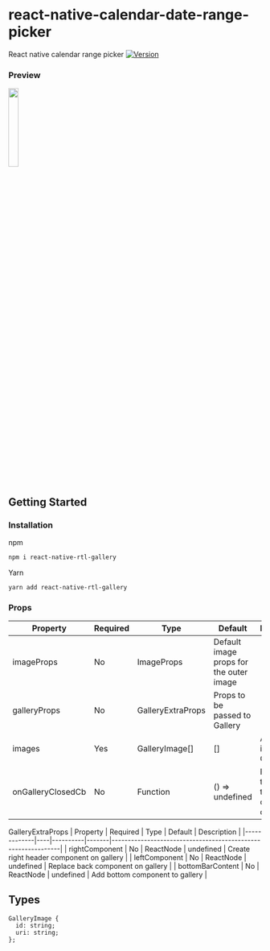 # react-native-calendar-date-range-picker
React native calendar range picker
[![Version](https://img.shields.io/npm/v/react-native-calendar-date-range-picker.svg)](https://www.npmjs.com/package/react-native-calendars)

### Preview

<img src="https://user-images.githubusercontent.com/69788216/207879582-128d1c39-a8ce-48b9-b668-53904718acb3.gif" width="20%" height="20%">

## Getting Started

### Installation

npm
```bash
npm i react-native-rtl-gallery
````
Yarn
```
yarn add react-native-rtl-gallery
```

### Props


| Property | Required | Type | Default | Description |
|-------------|----|----------|-------|--------------------------------------------------------------|
| imageProps | No | ImageProps | Default image props for the outer image |
| galleryProps | No | GalleryExtraProps | Props to be passed to Gallery |
| images | Yes | GalleryImage[] | [] | Array of images in Gallery |
| onGalleryClosedCb | No | Function | () => undefined | Function that's triggered on gallery close |

GalleryExtraProps
| Property | Required | Type | Default | Description |
|-------------|----|----------|-------|--------------------------------------------------------------|
| rightComponent | No | ReactNode | undefined | Create right header component on gallery |
| leftComponent | No | ReactNode | undefined | Replace back component on gallery |
| bottomBarContent | No | ReactNode | undefined | Add bottom component to gallery |


## Types

```
GalleryImage {
  id: string;
  uri: string;
};
```

